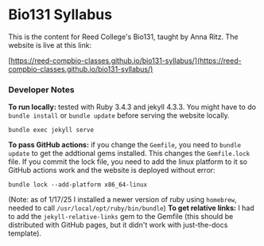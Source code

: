 # Bio131 Syllabus

This is the content for Reed College's Bio131, taught by Anna Ritz. The website is live at this link:

[https://reed-compbio-classes.github.io/bio131-syllabus/](https://reed-compbio-classes.github.io/bio131-syllabus/)

### Developer Notes

**To run locally:** tested with Ruby 3.4.3 and jekyll 4.3.3. You might have to do `bundle install` or `bundle update` before serving the website locally.

```
bundle exec jekyll serve
```

**To pass GitHub actions:** if you change the `Gemfile`, you need to `bundle update` to get the addtional gems installed. This changes the `Gemfile.lock` file. If you commit the lock file, you need to add the linux platform to it so GitHub actions work and the website is deployed without error:

```
bundle lock --add-platform x86_64-linux
```

(Note: as of 1/17/25 I installed a newer version of ruby using `homebrew`, needed to call `/usr/local/opt/ruby/bin/bundle`)
**To get relative links:** I had to add the `jekyll-relative-links` gem to the Gemfile (this should be distributed with GitHub pages, but it didn't work with just-the-docs template).